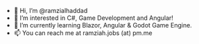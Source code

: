 - 👋 Hi, I’m @ramzialhaddad
- 👀 I’m interested in C#, Game Development and Angular!
- 🌱 I’m currently learning Blazor, Angular & Godot Game Engine.
- 📫 You can reach me at ramziah.jobs (at) pm.me

<!---
ramzialhaddad/ramzialhaddad is a ✨ special ✨ repository because its `README.md` (this file) appears on your GitHub profile.
You can click the Preview link to take a look at your changes.
--->
